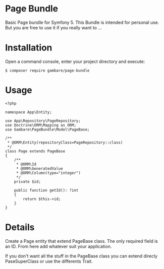 Page Bundle
==========

Basic Page bundle for Symfony 5.
This Bundle is intended for personal use. But you are free to use it if you really want to ...


Installation
============

Open a command console, enter your project directory and execute:

```console
$ composer require gambare/page-bundle
```

Usage
============

```
<?php

namespace App\Entity;

use App\Repository\PageRepository;
use Doctrine\ORM\Mapping as ORM;
use Gambare\PageBundle\Model\PageBase;

/**
 * @ORM\Entity(repositoryClass=PageRepository::class)
 */
class Page extends PageBase
{
    /**
     * @ORM\Id
     * @ORM\GeneratedValue
     * @ORM\Column(type="integer")
     */
    private $id;

    public function getId(): ?int
    {
        return $this->id;
    }
}
```

Details
============

Create a Page entity that extend PageBase class.
The only required field is an ID. 
From here add whatever suit your application.

If you don't want all the stuff in the PageBase class you can extend direcly PaseSuperClass or use the differents Trait.